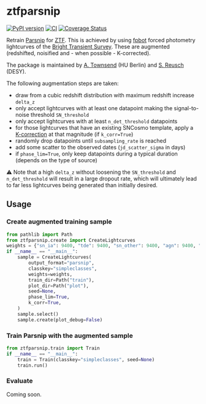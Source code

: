# ztfparsnip
[![PyPI version](https://badge.fury.io/py/ztfparsnip.svg)](https://badge.fury.io/py/ztfparsnip)
[![CI](https://github.com/simeonreusch/ztfparsnip/actions/workflows/ci.yaml/badge.svg)](https://github.com/simeonreusch/ztfparsnip/actions/workflows/ci.yaml)
[![Coverage Status](https://coveralls.io/repos/github/simeonreusch/ztfparsnip/badge.svg?branch=main)](https://coveralls.io/github/simeonreusch/ztfparsnip?branch=main)

Retrain [Parsnip](https://github.com/LSSTDESC/parsnip) for [ZTF](https://www.ztf.caltech.edu/). This is achieved by using [fpbot](https://github.com/simeonreusch/fpbot) forced photometry lightcurves of the [Bright Transient Survey](https://sites.astro.caltech.edu/ztf/bts/bts.php). These are augmented (redshifted, noisified and - when possible - K-corrected).

The package is maintained by [A. Townsend](https://github.com/aotownsend) (HU Berlin) and [S. Reusch](https://github.com/simeonreusch) (DESY).

The following augmentation steps are taken:

- draw from a cubic redshift distribution with maximum redshift increase `delta_z`
- only accept lightcurves with at least one datapoint making the signal-to-noise threshold `SN_threshold`
- only accept lightcurves with at least `n_det_threshold` datapoints
- for those lightcurves that have an existing SNCosmo template, apply a [K-correction](https://en.wikipedia.org/wiki/K_correction) at that magnitude (if `k_corr=True`)
- randomly drop datapoints until `subsampling_rate` is reached
- add some scatter to the observed dates (`jd_scatter_sigma` in days)
- if `phase_lim=True`, only keep datapoints during a typical duration (depends on the type of source)

:warning:
Note that a high `delta_z` without loosening the `SN_threshold` and `n_det_threshold` will result in a large dropout rate, which will ultimately lead to far less lightcurves being generated than initially desired.

## Usage
### Create augmented training sample
```python
from pathlib import Path
from ztfparsnip.create import CreateLightcurves
weights = {"sn_ia": 9400, "tde": 9400, "sn_other": 9400, "agn": 9400, "star": 9400}
if __name__ == "__main__":
    sample = CreateLightcurves(
        output_format="parsnip",
        classkey="simpleclasses",
        weights=weights,
        train_dir=Path("train"),
        plot_dir=Path("plot"),
        seed=None,
        phase_lim=True,
        k_corr=True,
    )
    sample.select()
    sample.create(plot_debug=False)
```

### Train Parsnip with the augmented sample
```python
from ztfparsnip.train import Train
if __name__ == "__main__":
    train = Train(classkey="simpleclasses", seed=None)
    train.run()
```

### Evaluate
Coming soon.
